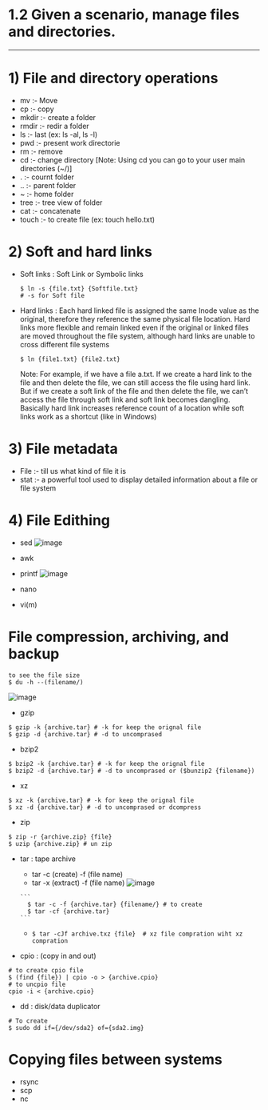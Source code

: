 # 1.2 Given a scenario, manage files and directories.
---
# 1) File and directory operations

- mv :- Move
- cp :- copy 
- mkdir :- create a folder
- rmdir :- redir a folder
- ls :- last (ex: ls -al, ls -l)
- pwd :- present work directorie
- rm :- remove
- cd :- change directory [Note: Using cd you can go to your user main directories (~/)]
- . :- cournt folder
- .. :- parent folder
- ~  :- home folder
- tree :- tree view of folder
- cat :- concatenate
- touch :- to create file (ex: touch hello.txt)

# 2) Soft and hard links

- Soft links : Soft Link or Symbolic links
  ```
  $ ln -s {file.txt} {Softfile.txt}
  # -s for Soft file  
  ```

- Hard links : Each hard linked file is assigned the same Inode value as the original, therefore they reference the same physical file location. Hard links more flexible and remain linked even if the original or linked files are moved throughout the file system, although hard links are unable to cross different file systems
  ```
  $ ln {file1.txt} {file2.txt}
  ```
  Note: For example, if we have a file a.txt. If we create a hard link to the file and then delete the file, we can still access the file using hard link. But if we create a soft link of the file and then delete the file, we can’t access the file through soft link and soft link becomes dangling. Basically hard link increases reference count of a location while soft links work as a shortcut (like in Windows) 

# 3) File metadata

- File :- till us what kind of file it is
- stat :- a powerful tool used to display detailed information about a file or file system

# 4) File Edithing

- sed
![image](https://github.com/Bhazath/My-Linux-Notes/assets/114105507/50e837be-44e3-4f9b-baec-c87b6342be76)

- awk
- printf
![image](https://github.com/Bhazath/My-Linux-Notes/assets/114105507/2c066980-877d-41b0-aa78-1d59b780bc26)
- nano 
- vi(m)

# File compression, archiving, and backup

```
to see the file size
$ du -h --(filename/)
```
![image](https://github.com/Bhazath/My-Linux-Notes/assets/114105507/b037ef97-358b-48e2-95c9-b3aa61b7cfe7)

- gzip
```
$ gzip -k {archive.tar} # -k for keep the orignal file
$ gzip -d {archive.tar} # -d to uncomprased 
```
- bzip2
```
$ bzip2 -k {archive.tar} # -k for keep the orignal file
$ bzip2 -d {archive.tar} # -d to uncomprased or ($bunzip2 {filename})
```
- xz
```
$ xz -k {archive.tar} # -k for keep the orignal file
$ xz -d {archive.tar} # -d to uncomprased or dcompress
```
- zip
```
$ zip -r {archive.zip} {file}
$ uzip {archive.zip} # un zip 
```
- tar : tape archive

     - tar -c (create) -f (file name)
     - tar -x (extract) -f (file name)
        ![image](https://github.com/Bhazath/My-Linux-Notes/assets/114105507/03b3301e-02c1-4146-a78d-08ca3180595c)
       
      ```
        $ tar -c -f {archive.tar} {filename/} # to create
        $ tar -cf {archive.tar}
      ```
  
     -  ```
        $ tar -cJf archive.txz {file}  # xz file compration wiht xz compration
        ```

- cpio :  (copy in and out)
```
# to create cpio file
$ (find {file}) | cpio -o > {archive.cpio}
# to uncpio file
cpio -i < {archive.cpio}
```
- dd : disk/data duplicator
```
# To create
$ sudo dd if={/dev/sda2} of={sda2.img}
```


#  Copying files between systems

- rsync
- scp
- nc
